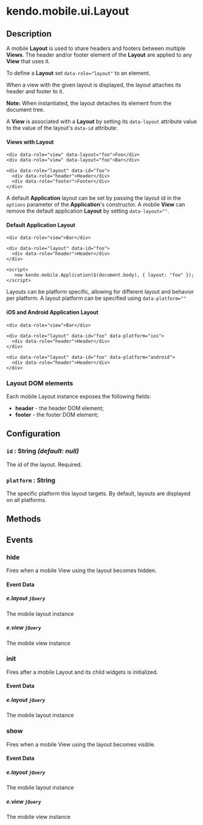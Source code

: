 # kendo.mobile.ui.Layout

## Description



A mobile **Layout** is used to share headers and footers between multiple **Views**.
The header and/or footer element of the **Layout** are applied to any **View** that uses it.

To define a **Layout** set `data-role="layout"` to an element.

<p>When a view with the given layout is displayed, the layout attaches its header and footer to it.

**Note:** When instantiated, the layout detaches its element from the document tree.

A **View** is associated with a **Layout** by setting its `data-layout` attribute value
to the value of the layout's `data-id` attribute:

#### Views with Layout

    <div data-role="view" data-layout="foo">Foo</div>
    <div data-role="view" data-layout="foo">Bar</div>
    
    <div data-role="layout" data-id="foo">
      <div data-role="header">Header</div>
      <div data-role="footer">Footer</div>
    </div>

A default **Application** layout can be set by passing the layout id in the `options` parameter of the **Application**'s constructor.
A mobile **View** can remove the default application **Layout** by setting `data-layout=""`.

#### Default Application Layout

    <div data-role="view">Bar</div>
    
    <div data-role="layout" data-id="foo">
      <div data-role="header">Header</div>
    </div>
    
    <script>
       new kendo.mobile.Application($(document.body), { layout: "foo" });
    </script>

Layouts can be platform specific, allowing for different layout and behavior per platform.
A layout platform can be specified using `data-platform=""`

#### iOS and Android Application Layout

    <div data-role="view">Bar</div>
    
    <div data-role="layout" data-id="foo" data-platform="ios">
      <div data-role="header">Header</div>
    </div>
    
    <div data-role="layout" data-id="foo" data-platform="android">
      <div data-role="header">Header</div>
    </div>

### Layout DOM elements

Each mobile Layout instance exposes the following fields:

*   **header** - the header DOM element;
*   **footer** - the footer DOM element;

## Configuration

### `id` : **String** *(default: null)*

 The id of the layout. Required.

### `platform` : **String** 

 The specific platform this layout targets. By default, layouts are displayed
on all platforms.

## Methods

## Events

### hide

Fires when a mobile View using the layout becomes hidden.

#### Event Data

##### e.layout `jQuery`

The mobile layout instance

##### e.view `jQuery`

The mobile view instance

### init

Fires after a mobile Layout and its child widgets is initialized.

#### Event Data

##### e.layout `jQuery`

The mobile layout instance

### show

Fires when a mobile View using the layout becomes visible.

#### Event Data

##### e.layout `jQuery`

The mobile layout instance

##### e.view `jQuery`

The mobile view instance